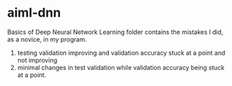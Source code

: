 # aiml-dnn
Basics of Deep Neural Network
Learning folder contains the mistakes I did, as a novice, in my program.
1. testing validation improving and validation accuracy stuck at a point and not improving
2. minimal changes in test validation while validation accuracy being stuck at a point.
